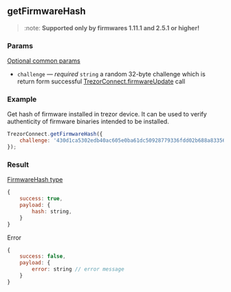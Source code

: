 ## getFirmwareHash

> :note: **Supported only by firmwares 1.11.1 and 2.5.1 or higher!**

### Params

[Optional common params](commonParams.md)

-   `challenge` — _required_ `string` a random 32-byte challenge which is return form successful [TrezorConnect.firmwareUpdate](./firmwareUpdate) call

### Example

Get hash of firmware installed in trezor device. It can be used to verify authenticity of firmware binaries intended to be installed.

```javascript
TrezorConnect.getFirmwareHash({
    challenge: '430d1ca5302edb40ac605e0ba61dc50928779336fdd02b688a833564c178307c',
});
```

### Result

[FirmwareHash type](https://github.com/Cerberus-Wallet/cerberus-suite/blob/develop/packages/protobuf/src/messages.ts)

```javascript
{
    success: true,
    payload: {
        hash: string,
    }
}
```

Error

```javascript
{
    success: false,
    payload: {
        error: string // error message
    }
}
```

